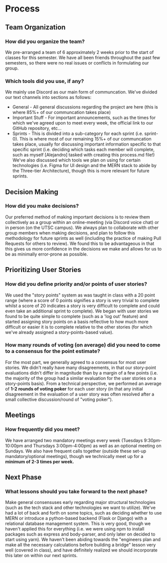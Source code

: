 # Process

## Team Organization
### How did you organize the team?
We pre-arranged a team of 6 approximately 2 weeks prior to the start of classes for this semester. We have all been friends throughout the past few semesters, so there were no real issues or conflicts in formulating our group.
### Which tools did you use, if any?
We mainly use Discord as our main form of communcation. We've divided our text channels into sections as follows:
- General - All general discussions regarding the project are here (this is where 85%+ of our communcation takes place)
- Important Stuff - For important announcements, such as the times for which we've agreed upon to meet every week, the official link to our GitHub repository, etc... 
- Sprints - This is divided into a sub-category for each sprint (i.e. sprint-0). This is where most of our remaining 15%+ of our communcation takes place, usually for discussing important information specific to that specific sprint (i.e. deciding which tasks each member will complete, such as myself \[Alejandro\] tasked with creating this process.md file!)
We've also discussed which tools we plan on using for certain technologies (i.e. Figma for UI design and the MERN stack to abide by the Three-tier Architecture), though this is more relevant for future sprints.

## Decision Making
### How did you make decisions?
Our preferred method of making important decisions is to review them collectively as a group within an online-meeting (via Discord voice chat) or in person (on the UTSC campus). We always plan to collaborate with other group members when making decisions, and plan to follow this methodology for future sprints as well (including the practice of making Pull Requests for others to review). We found this to be advantageous in that this gives us more confidence in the decisions we make and allows for us to be as minimally error-prone as possible.

## Prioritizing User Stories
### How did you define priority and/or points of user stories?
We used the "story points" system as was taught in class with a 20 point range (where a score of 0 points signifies a story is very trivial to complete whilst a score of 20 indicates a story is very difficult to complete and could even take an additional sprint to complete). We began with user stories we found to be quite simple to complete (such as a 'log out' feature) and started assigning story points on a basis reflective to how much more difficult or easier it is to complete relative to the other stories (for which we've already assigned a story-points-based value).
### How many rounds of voting (on average) did you need to come to a consensus for the point estimate?
For the most part, we generally agreed to a consensus for most user stories. We didn't really have many disagreements, in that our story-point evaluations didn't differ in magnitude than by a margin of a few points (i.e. the majority of the group had a similar evaluation for the user stories on a story-points basis). From a technical perspective, we performed an average of **1-2 rounds of voting poker** for each user story (in that any initial disagreement in the evaluation of a user story was often resolved after a small collective discussion/round of "voting poker"). 

## Meetings
### How frequently did you meet?
We have arranged two mandatory meetings every week (Tuesdays 9:30pm-10:00pm and Thursdays 3:00pm-4:00pm) as well as an optional meeting on Sundays. We also have frequent calls together (outside these set-up mandatory/optional meetings), though we technically meet up for a **minimum of 2-3 times per week.**

## Next Phase
### What lessons should you take forward to the next phase?
Make general consensuses early regarding major structural technologies (such as the tech stack and other technologies we want to utilize). We've had a lot of back and forth on some topics, such as deciding whether to use MERN or introduce a python-based backend (Flask or Django) with a relational database management system. This is very good, though we haven't applied this for everything (i.e. we were using npm to install packages such as express and body-parser, and only later on decided to start using yarn). We haven't been abiding towards the "engineers plan and make all the necessary calculations before building a bridge" lesson very well (covered in class), and have definitely realized we should incorporate this later on within our next sprints.